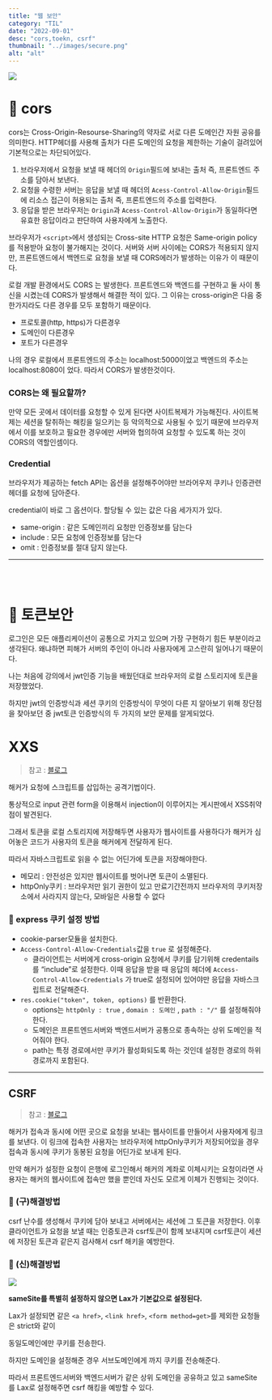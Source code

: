 ```yaml
---
title: "웹 보안"
category: "TIL"
date: "2022-09-01"
desc: "cors,toekn, csrf"
thumbnail: "../images/secure.png"
alt: "alt"
---
```


![](https://images.velog.io/images/c-on/post/6f52e9ae-41e1-426e-b87d-5ba9824e174b/image.png)

# 🔎 cors

cors는 Cross-Origin-Resourse-Sharing의 약자로 서로 다른 도메인간 자원 공유를 의미한다.
HTTP헤더를 사용해 출처가 다른 도메인의 요청을 제한하는 기술이 걸려있어 기본적으로는 차단되어있다.

1. 브라우저에서 요청을 보낼 때 헤더의 `Origin`필드에 보내는 출처 즉, 프론트엔드 주소를 담아서 보낸다.
2. 요청을 수령한 서버는 응답을 보낼 때 헤더의 `Acess-Control-Allow-Origin`필드에 리소스 접근이 허용되는 출처 즉, 프론트엔드의 주소를 입력한다.
3. 응답을 받은 브라우저는 `Origin`과 `Acess-Control-Allow-Origin`가 동일하다면 유효한 응답이라고 판단하여 사용자에게 노출한다.

브라우저가 `<script>`에서 생성되는 Cross-site HTTP 요청은 Same-origin policy를 적용받아 요청이 불가해지는 것이다. 서버와 서버 사이에는 CORS가 적용되지 않지만, 프론트엔드에서 백엔드로 요청을 보낼 때 CORS에러가 발생하는 이유가 이 때문이다.

로컬 개발 환경에서도 CORS 는 발생한다. 프론트엔드와 백엔드를 구현하고 둘 사이 통신을 시켰는데 CORS가 발생해서 해결한 적이 있다. 그 이유는 cross-origin은 다음 중 한가지라도 다른 경우를 모두 포함하기 때문이다.

- 프로토콜(http, https)가 다른경우
- 도메인이 다른경우
- 포트가 다른경우

나의 경우 로컬에서 프론트엔드의 주소는 localhost:5000이었고 백엔드의 주소는 localhost:8080이 었다. 따라서 CORS가 발생한것이다.

### CORS는 왜 필요할까?

만약 모든 곳에서 데이터를 요청할 수 있게 된다면 사이트복제가 가능해진다. 사이트복제는 세션을 탈취하는 해킹을 일으키는 등 악의적으로 사용될 수 있기 때문에 브라우저에서 이를 보호하고 필요한 경우에만 서버와 협의하여 요청할 수 있도록 하는 것이 CORS의 역할인셈이다.

### Credential

브라우저가 제공하는 fetch API는 옵션을 설정해주어야만 브라어우저 쿠키나 인증관련 헤더를 요청에 담아준다.

credential이 바로 그 옵션이다.
할당될 수 있는 값은 다음 세가지가 있다.

- same-origin : 같은 도메인끼리 요청만 인증정보를 담는다
- include : 모든 요청에 인증정보를 담는다
- omit : 인증정보를 절대 담지 않는다.

---

<br>

<br>

# 🔎 토큰보안

로그인은 모든 애플리케이션이 공통으로 가지고 있으며 가장 구현하기 힘든 부분이라고 생각된다. 왜냐하면 피해가 서버의 주인이 아니라 사용자에게 고스란히 일어나기 때문이다.

나는 처음에 강의에서 jwt인증 기능을 배웠던대로 브라우저의 로컬 스토리지에 토큰을 저장했었다.

하지만 jwt의 인증방식과 세션 쿠키의 인증방식이 무엇이 다른 지 알아보기 위해 장단점을 찾아보던 중 jwt토큰 인증방식의 두 가지의 보안 문제를 알게되었다.

# XXS

> 참고 : [블로그](https://returnbliss.tistory.com/14)

해커가 요청에 스크립트를 삽입하는 공격기법이다.

통상적으로 input 관련 form을 이용해서 injection이 이루어지는 게시판에서 XSS취약점이 발견된다.

그래서 토큰을 로컬 스토리지에 저장해두면 사용자가 웹사이트를 사용하다가 해커가 심어놓은 코드가 사용자의 토큰을 해커에게 전달하게 된다.

따라서 자바스크립트로 읽을 수 없는 어딘가에 토큰을 저장해야한다.

- 메모리 : 안전성은 있지만 웹사이트를 벗어나면 토큰이 소멸된다.
- httpOnly쿠키 : 브라우저만 읽기 권한이 있고 만료기간전까지 브라우저의 쿠키저장소에서 사라지지 않는다, 모바일은 사용할 수 없다

### 🔨 express 쿠키 설정 방법

- cookie-parser모듈을 설치한다.
- `Access-Control-Allow-Credentials`값을 `true` 로 설정해준다.
  - 클라이언트는 서버에게 cross-origin 요청에서 쿠키를 담기위해 credentails를 “include”로 설정한다. 이때 응답을 받을 때 응답의 헤더에 `Access-Control-Allow-Credentials` 가 true로 설정되어 있어야만 응답을 자바스크립트로 전달해준다.
- `res.cookie("token", token, options)` 를 반환한다.
  - options는 `httpOnly : true` , `domain : 도메인` , `path : "/"` 를 설정해줘야 한다.
  - 도메인은 프론트엔드서버와 백엔드서버가 공통으로 종속하는 상위 도메인을 적어줘야 한다.
  - path는 특정 경로에서만 쿠키가 활성화되도록 하는 것인데 설정한 경로의 하위 경로까지 포함된다.

---

## CSRF

> 참고 : [블로그](https://minkukjo.github.io/cs/2020/08/15/Security-1/)

해커가 접속과 동시에 어떤 곳으로 요청을 보내는 웹사이트를 만들어서 사용자에게 링크를 보낸다. 이 링크에 접속한 사용자는 브라우저에 httpOnly쿠키가 저장되어있을 경우 접속과 동시에 쿠키가 동봉된 요청을 어딘가로 보내게 된다.

만약 해커가 설정한 요청이 은행에 로그인해서 해커의 계좌로 이체시키는 요청이라면 사용자는 해커의 웹사이트에 접속만 했을 뿐인데 자신도 모르게 이체가 진행되는 것이다.

### 🔨 (구)해결방법

csrf 난수를 생성해서 쿠키에 담아 보내고 서버에서는 세션에 그 토큰을 저장한다. 이후 클라이언트가 요청을 보낼 때는 인증토큰과 csrf토큰이 함께 보내지며 csrf토큰이 세션에 저장된 토큰과 같은지 검사해서 csrf 해키을 예방한다.

### 🔨 (신)해결방법

![](https://images.velog.io/images/c-on/post/284ffe50-816a-41c2-bf09-71e422b1a154/image.png)

**sameSite를 특별히 설정하지 않으면 Lax가 기본값으로 설정된다.**

Lax가 설정되면 같은 `<a href>`, `<link href>`, `<form method=get>`를 제외한 요청들은 strict와 같이

동일도메인에만 쿠키를 전송한다.

하지만 도메인을 설정해준 경우 서브도메인에게 까지 쿠키를 전송해준다.

따라서 프론트엔드서버와 백엔드서버가 같은 상위 도메인을 공유하고 있고 sameSite를 Lax로 설정해주면 csrf 해킹을 예방할 수 있다.
